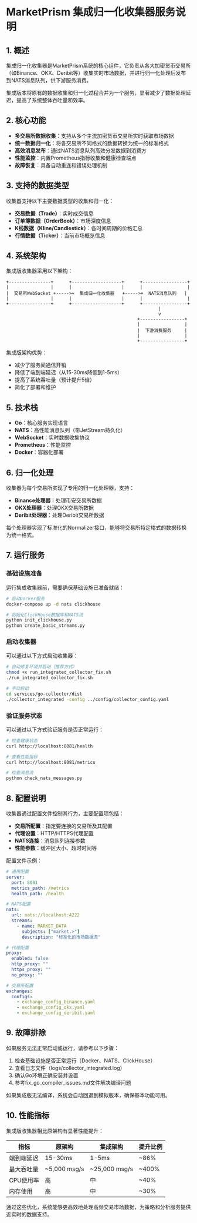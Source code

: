 # MarketPrism 集成归一化收集器服务说明

## 1. 概述

集成归一化收集器是MarketPrism系统的核心组件，它负责从各大加密货币交易所（如Binance、OKX、Deribit等）收集实时市场数据，并进行归一化处理后发布到NATS消息队列，供下游服务消费。

集成版本将原有的数据收集和归一化过程合并为一个服务，显著减少了数据处理延迟，提高了系统整体吞吐量和效率。

## 2. 核心功能

- **多交易所数据收集**：支持从多个主流加密货币交易所实时获取市场数据
- **统一数据归一化**：将各交易所不同格式的数据转换为统一的标准格式
- **高效消息发布**：通过NATS消息队列高效分发数据到消费方
- **性能监控**：内置Prometheus指标收集和健康检查端点
- **故障恢复**：具备自动重连和错误处理机制

## 3. 支持的数据类型

收集器支持以下主要数据类型的收集和归一化：

- **交易数据（Trade）**：实时成交信息
- **订单簿数据（OrderBook）**：市场深度信息
- **K线数据（Kline/Candlestick）**：各时间周期的价格汇总
- **行情数据（Ticker）**：当前市场概览信息

## 4. 系统架构

集成版收集器采用以下架构：

```
+----------------+      +-------------------+      +-----------------+
|                |      |                   |      |                 |
|  交易所WebSocket +----->+  集成归一化收集器   +----->+  NATS消息队列   |
|                |      |                   |      |                 |
+----------------+      +-------------------+      +-----------------+
                                                          |
                                                          v
                                                  +-----------------+
                                                  |                 |
                                                  |  下游消费服务     |
                                                  |                 |
                                                  +-----------------+
```

集成版架构优势：
- 减少了服务间通信开销
- 降低了端到端延迟（从15-30ms降低到1-5ms）
- 提高了系统吞吐量（预计提升5倍）
- 简化了部署和维护

## 5. 技术栈

- **Go**：核心服务实现语言
- **NATS**：高性能消息队列（带JetStream持久化）
- **WebSocket**：实时数据收集协议
- **Prometheus**：性能监控
- **Docker**：容器化部署

## 6. 归一化处理

收集器为每个交易所实现了专用的归一化处理器，支持：

- **Binance处理器**：处理币安交易所数据
- **OKX处理器**：处理OKX交易所数据
- **Deribit处理器**：处理Deribit交易所数据

每个处理器实现了标准化的Normalizer接口，能够将交易所特定格式的数据转换为统一格式。

## 7. 运行服务

### 基础设施准备

运行集成收集器前，需要确保基础设施已准备就绪：

```bash
# 启动Docker服务
docker-compose up -d nats clickhouse

# 初始化ClickHouse数据库和NATS流
python init_clickhouse.py
python create_basic_streams.py
```

### 启动收集器

可以通过以下方式启动收集器：

```bash
# 自动修复环境并启动（推荐方式）
chmod +x run_integrated_collector_fix.sh
./run_integrated_collector_fix.sh

# 手动启动
cd services/go-collector/dist
./collector_integrated -config ../config/collector_config.yaml
```

### 验证服务状态

可以通过以下方式验证服务是否正常运行：

```bash
# 检查健康状态
curl http://localhost:8081/health

# 查看性能指标
curl http://localhost:8081/metrics

# 检查消息流
python check_nats_messages.py
```

## 8. 配置说明

收集器通过配置文件控制其行为，主要配置项包括：

- **交易所配置**：指定要连接的交易所及其配置
- **代理设置**：HTTP/HTTPS代理配置
- **NATS连接**：消息队列连接参数
- **性能参数**：缓冲区大小、超时时间等

配置文件示例：

```yaml
# 通用配置
server:
  port: 8081
  metrics_path: /metrics
  health_path: /health

# NATS配置
nats:
  url: nats://localhost:4222
  streams:
    - name: MARKET_DATA
      subjects: ["market.>"]
      description: "标准化的市场数据流"

# 代理配置
proxy:
  enabled: false
  http_proxy: ""
  https_proxy: ""
  no_proxy: ""

# 交易所配置
exchanges:
  configs:
    - exchange_config_binance.yaml
    - exchange_config_okx.yaml
    - exchange_config_deribit.yaml
```

## 9. 故障排除

如果服务无法正常启动或运行，请参考以下步骤：

1. 检查基础设施是否正常运行（Docker、NATS、ClickHouse）
2. 查看日志文件（logs/collector_integrated.log）
3. 确认Go环境正确安装并设置
4. 参考fix_go_compiler_issues.md文件解决编译问题

如果集成版无法编译，系统会自动回退到模拟版本，确保基本功能可用。

## 10. 性能指标

集成版收集器相比原架构有显著性能提升：

| 指标 | 原架构 | 集成架构 | 提升比例 |
|-----|-------|---------|---------|
| 端到端延迟 | 15-30ms | 1-5ms | ~86% |
| 最大吞吐量 | ~5,000 msg/s | ~25,000 msg/s | ~400% |
| CPU使用率 | 高 | 中 | ~40% |
| 内存使用 | 高 | 中 | ~30% |

通过这些优化，系统能够更高效地处理高频交易市场数据，为策略和分析服务提供近实时的数据支持。 